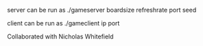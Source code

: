 server can be run as ./gameserver boardsize refreshrate port seed

client can be run as ./gameclient ip port

Collaborated with Nicholas Whitefield
